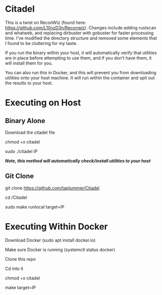 # Citadel

This is a twist on ReconWiz (found here: https://github.com/L10nzD3n/Reconwiz).
Changes include adding rustscan and whatweb, and replacing dirbuster with gobuster for faster processing time. 
I've modified the directory structure and removed some elements that I found to be cluttering for my taste. 

If you run the binary within your host, it will automatically verify that utilities are in place before attempting to use them, and if you don't have them, it will install them for you.

You can also run this in Docker, and this will prevent you from downloading utilities onto your host machine. It will run within the container and spit out the results to your host. 

# Executing on Host
## Binary Alone
Download the citadel file

chmod +x citadel

sudo ./citadel IP

***Note, this method will automatically check/install utilities to your host***
## Git Clone

git clone https://github.com/taplummer/Citadel

cd /Citadel

sudo make runlocal target=IP

# Executing Within Docker
Download Docker (sudo apt install docker.io) 

Make sure Docker is running (systemctl status docker)

Clone this repo

Cd into it 

chmod +x citadel

make target=IP
